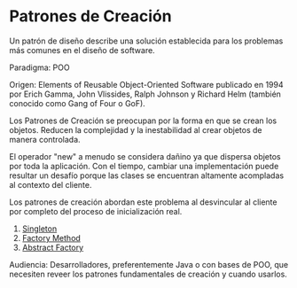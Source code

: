# Patrones de Creación
Un patrón de diseño describe una solución establecida para los problemas más comunes en el diseño de software. 

Paradigma: POO

Origen: Elements of Reusable Object-Oriented Software publicado en 1994 por Erich Gamma, John Vlissides, Ralph Johnson y Richard Helm (también conocido como Gang of Four o GoF).

Los Patrones de Creación se preocupan por la forma en que se crean los objetos. Reducen la complejidad y la inestabilidad al crear objetos de manera controlada.

El operador "new" a menudo se considera dañino ya que dispersa objetos por toda la aplicación. Con el tiempo, cambiar una implementación puede resultar un desafío porque las clases se encuentran altamente acompladas al contexto del cliente.

Los patrones de creación abordan este problema al desvincular al cliente por completo del proceso de inicialización real.

1. [Singleton](https://github.com/paguerre3/creational-patterns/tree/main/cp-samples/src/cp/samples/singleton)
2. [Factory Method](https://github.com/paguerre3/creational-patterns/tree/main/cp-samples/src/cp/samples/factories/factory_method)
3. [Abstract Factory](https://github.com/paguerre3/creational-patterns/tree/main/cp-samples/src/cp/samples/factories/abstract_factory)

Audiencia: Desarrolladores, preferentemente Java o con bases de POO, que necesiten reveer los patrones fundamentales de creación y cuando usarlos.